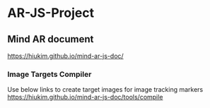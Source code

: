 # AR-JS-Project

## Mind AR document

https://hiukim.github.io/mind-ar-js-doc/

### Image Targets Compiler

Use below links to create target images for image tracking markers
https://hiukim.github.io/mind-ar-js-doc/tools/compile
